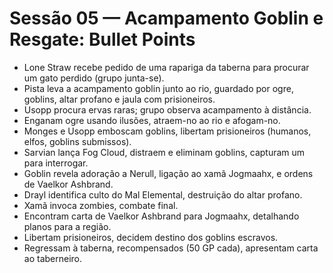 # Sessão 05 — Acampamento Goblin e Resgate: Bullet Points

- Lone Straw recebe pedido de uma rapariga da taberna para procurar um gato perdido (grupo junta-se).
- Pista leva a acampamento goblin junto ao rio, guardado por ogre, goblins, altar profano e jaula com prisioneiros.
- Usopp procura ervas raras; grupo observa acampamento à distância.
- Enganam ogre usando ilusões, atraem-no ao rio e afogam-no.
- Monges e Usopp emboscam goblins, libertam prisioneiros (humanos, elfos, goblins submissos).
- Sarvian lança Fog Cloud, distraem e eliminam goblins, capturam um para interrogar.
- Goblin revela adoração a Nerull, ligação ao xamã Jogmaahx, e ordens de Vaelkor Ashbrand.
- Drayl identifica culto do Mal Elemental, destruição do altar profano.
- Xamã invoca zombies, combate final.
- Encontram carta de Vaelkor Ashbrand para Jogmaahx, detalhando planos para a região.
- Libertam prisioneiros, decidem destino dos goblins escravos.
- Regressam à taberna, recompensados (50 GP cada), apresentam carta ao taberneiro.
